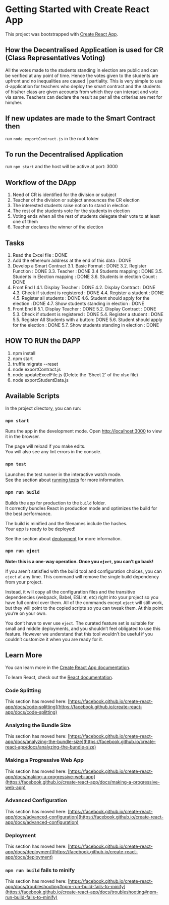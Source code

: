 # Getting Started with Create React App

This project was bootstrapped with [Create React App](https://github.com/facebook/create-react-app).

## How the Decentralised Application is used for CR (Class Representatives Voting)
All the votes made to the students standing in election are public and can be verified at any point of time. Hence the votes
given to the students are upfront and no inequalities are caused | partiality. This is very simple to use d-application for 
teachers who deploy the smart contract and the students of his/her class are given accounts from which they can interact and vote via same. Teachers can declare the result as per all the criterias are met for him/her.

## If new updates are made to the Smart Contract then 
run 
`node exportContract.js`
in the root folder

## To run the Decentralised Application
run `npm start`
and the host will be active at port: 3000


## Workflow of the DApp
1. Need of CR is identified for the division or subject
2. Teacher of the division or subject announces the CR election
3. The interested students raise notion to stand in election
4. The rest of the students vote for the students in election
5. Voting ends when all the rest of students delegate their vote to at least one of them 
6. Teacher declares the winner of the election

## Tasks
1. Read the Excel file : DONE
2. Add the ethereum address at the end of this data : DONE
3. Develop a Smart Contract
    3.1. Basic Format : DONE
    3.2. Register Function : DONE
    3.3. Teacher : DONE
    3.4  Students mapping : DONE
    3.5. Students in Election mapping : DONE
    3.6. Students in election Count : DONE
4. Front End I
    4.1. Display Teacher : DONE
    4.2. Display Contract : DONE
    4.3. Check if student is registered : DONE
    4.4. Register a student : DONE
    4.5. Register all students : DONE
    4.6. Student should apply for the election : DONE
    4.7. Show students standing in election : DONE
5. Front End II
    5.1. Display Teacher : DONE
    5.2. Display Contract : DONE
    5.3. Check if student is registered : DONE
    5.4. Register a student : DONE
    5.5. Register All Students with a button: DONE
    5.6. Student should apply for the election : DONE
    5.7. Show students standing in election : DONE

## HOW TO RUN the DAPP
1. npm install
2. npm start
3. truffle migrate --reset
4. node exportContract.js
5. node updateExcelFile.js (Delete the 'Sheet 2' of the xlsx file)
6. node exportStudentData.js

## Available Scripts

In the project directory, you can run:

### `npm start`

Runs the app in the development mode.
Open [http://localhost:3000](http://localhost:3000) to view it in the browser.

The page will reload if you make edits.\
You will also see any lint errors in the console.

### `npm test`

Launches the test runner in the interactive watch mode.\
See the section about [running tests](https://facebook.github.io/create-react-app/docs/running-tests) for more information.

### `npm run build`

Builds the app for production to the `build` folder.\
It correctly bundles React in production mode and optimizes the build for the best performance.

The build is minified and the filenames include the hashes.\
Your app is ready to be deployed!

See the section about [deployment](https://facebook.github.io/create-react-app/docs/deployment) for more information.

### `npm run eject`

**Note: this is a one-way operation. Once you `eject`, you can’t go back!**

If you aren’t satisfied with the build tool and configuration choices, you can `eject` at any time. This command will remove the single build dependency from your project.

Instead, it will copy all the configuration files and the transitive dependencies (webpack, Babel, ESLint, etc) right into your project so you have full control over them. All of the commands except `eject` will still work, but they will point to the copied scripts so you can tweak them. At this point you’re on your own.

You don’t have to ever use `eject`. The curated feature set is suitable for small and middle deployments, and you shouldn’t feel obligated to use this feature. However we understand that this tool wouldn’t be useful if you couldn’t customize it when you are ready for it.

## Learn More

You can learn more in the [Create React App documentation](https://facebook.github.io/create-react-app/docs/getting-started).

To learn React, check out the [React documentation](https://reactjs.org/).

### Code Splitting

This section has moved here: [https://facebook.github.io/create-react-app/docs/code-splitting](https://facebook.github.io/create-react-app/docs/code-splitting)

### Analyzing the Bundle Size

This section has moved here: [https://facebook.github.io/create-react-app/docs/analyzing-the-bundle-size](https://facebook.github.io/create-react-app/docs/analyzing-the-bundle-size)

### Making a Progressive Web App

This section has moved here: [https://facebook.github.io/create-react-app/docs/making-a-progressive-web-app](https://facebook.github.io/create-react-app/docs/making-a-progressive-web-app)

### Advanced Configuration

This section has moved here: [https://facebook.github.io/create-react-app/docs/advanced-configuration](https://facebook.github.io/create-react-app/docs/advanced-configuration)

### Deployment

This section has moved here: [https://facebook.github.io/create-react-app/docs/deployment](https://facebook.github.io/create-react-app/docs/deployment)

### `npm run build` fails to minify

This section has moved here: [https://facebook.github.io/create-react-app/docs/troubleshooting#npm-run-build-fails-to-minify](https://facebook.github.io/create-react-app/docs/troubleshooting#npm-run-build-fails-to-minify)
